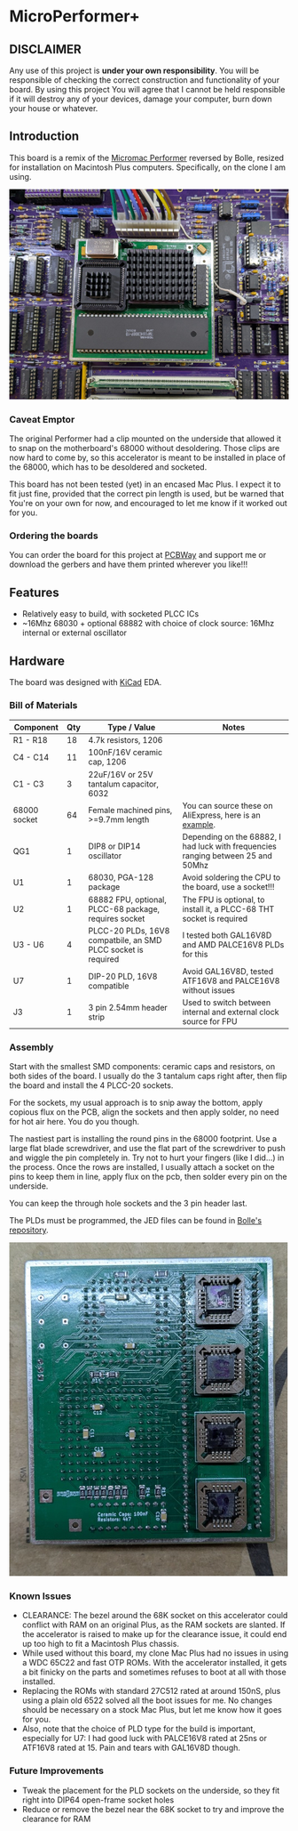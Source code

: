 # MicroPerformer+

## DISCLAIMER

Any use of this project is **under your own responsibility**.
You will be responsible of checking the correct construction and functionality of your board.
By using this project You will agree that I cannot be held responsible if it will destroy any of your devices, damage your computer, burn down your house or whatever.

## Introduction

This board is a remix of the [Micromac Performer](https://github.com/TheRealBolle/Performer-SE-PL-CL) reversed by Bolle,
resized for installation on Macintosh Plus computers. Specifically, on the clone I am using.

![Rev. 1 board installed in a Mac Plus clone motherboard](pics/accel_installed.jpg)

### Caveat Emptor

The original Performer had a clip mounted on the underside that allowed it to snap on the motherboard's 68000 without desoldering.
Those clips are now hard to come by, so this accelerator is meant to be installed in place of the 68000, which has to be desoldered and socketed.

This board has not been tested (yet) in an encased Mac Plus. I expect it to fit just fine, provided that the correct pin length is used, but
be warned that You're on your own for now, and encouraged to let me know if it worked out for you.

### Ordering the boards

You can order the board for this project at [PCBWay](https://TODO) and support me or download 
the gerbers and have them printed wherever you like!!!

## Features

- Relatively easy to build, with socketed PLCC ICs
- ~16Mhz 68030 + optional 68882 with choice of clock source: 16Mhz internal or external oscillator

## Hardware

The board was designed with [KiCad](https://kicad.org/) EDA.

### Bill of Materials

| Component              | Qty | Type / Value                                            | Notes                                                                |
| ---------------------- | --- | ------------------------------------------------------- | -------------------------------------------------------------------- |
| R1 - R18               |  18 | 4.7k resistors, 1206                                    |                                                                      |
| C4 - C14               |  11 | 100nF/16V ceramic cap, 1206                             |                                                                      |
| C1 - C3                |  3  | 22uF/16V or 25V tantalum capacitor, 6032                |                                                                      |
| 68000 socket           |  64 | Female machined pins, >=9.7mm length                    | You can source these on AliExpress, here is an [example](https://it.aliexpress.com/item/33019740866.html). |
| QG1                    |  1  | DIP8 or DIP14 oscillator                                | Depending on the 68882, I had luck with frequencies ranging between 25 and 50Mhz |
| U1                     |  1  | 68030, PGA-128 package                                  | Avoid soldering the CPU to the board, use a socket!!!                |
| U2                     |  1  | 68882 FPU, optional, PLCC-68 package, requires socket   | The FPU is optional, to install it, a PLCC-68 THT socket is required |
| U3 - U6                |  4  | PLCC-20 PLDs, 16V8 compatbile, an SMD PLCC socket is required  | I tested both GAL16V8D and AMD PALCE16V8 PLDs for this        |
| U7                     |  1  | DIP-20 PLD, 16V8 compatible                             | Avoid GAL16V8D, tested ATF16V8 and PALCE16V8 without issues          |
| J3                     |  1  | 3 pin 2.54mm header strip                               | Used to switch between internal and external clock source for FPU    |

### Assembly

Start with the smallest SMD components: ceramic caps and resistors, on both sides of the board.
I usually do the 3 tantalum caps right after, then flip the board and install the 4 PLCC-20 sockets.

For the sockets, my usual approach is to snip away the bottom, apply copious flux on the PCB, align the sockets and then
apply solder, no need for hot air here. You do you though.

The nastiest part is installing the round pins in the 68000 footprint. Use a large flat blade screwdriver, and use the flat part of the
screwdriver to push and wiggle the pin completely in. Try not to hurt your fingers (like I did...) in the process.
Once the rows are installed, I usually attach a socket on the pins to keep them in line, apply flux on the pcb, then solder every pin on the underside.

You can keep the through hole sockets and the 3 pin header last.

The PLDs must be programmed, the JED files can be found in [Bolle's repository](https://github.com/TheRealBolle/Performer-SE-PL-CL).

![Rev. 1 board underside](pics/accel_underside.jpg)

### Known Issues

- CLEARANCE: The bezel around the 68K socket on this accelerator could conflict with RAM on an original Plus, as the RAM sockets are slanted. If the accelerator is raised to make up for the clearance issue, it could end up too high to fit a Macintosh Plus chassis.
- While used without this board, my clone Mac Plus had no issues in using a WDC 65C22 and fast OTP ROMs. With the accelerator installed, it gets a bit finicky on the parts and sometimes refuses to boot at all with those installed.
- Replacing the ROMs with standard 27C512 rated at around 150nS, plus using a plain old 6522 solved all the boot issues for me. No changes should be necessary on a stock Mac Plus, but let me know how it goes for you.
- Also, note that the choice of PLD type for the build is important, especially for U7: I had good luck with PALCE16V8 rated at 25ns or ATF16V8 rated at 15. Pain and tears with GAL16V8D though.

### Future Improvements

- Tweak the placement for the PLD sockets on the underside, so they fit right into DIP64 open-frame socket holes
- Reduce or remove the bezel near the 68K socket to try and improve the clearance for RAM